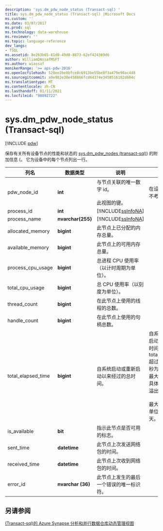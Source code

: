 ```yaml
---
description: 'sys.dm_pdw_node_status (Transact-sql) '
title: sys.dm_pdw_node_status (Transact-sql) |Microsoft Docs
ms.custom: ''
ms.date: 03/07/2017
ms.prod: sql
ms.technology: data-warehouse
ms.reviewer: ''
ms.topic: language-reference
dev_langs:
- TSQL
ms.assetid: 8e263b65-81d0-49d0-8873-62ef424369d6
author: WilliamDAssafMSFT
ms.author: wiassaf
monikerRange: '>= aps-pdw-2016'
ms.openlocfilehash: 520ee2be8bfce8c6913be55be8f3a479e90ac448
ms.sourcegitcommit: a9e982e30e458866fcd64374e3458516182d604c
ms.translationtype: MT
ms.contentlocale: zh-CN
ms.lasthandoff: 01/11/2021
ms.locfileid: "98092722"
---
```

# <a name="sysdm_pdw_node_status-transact-sql"></a>sys.dm_pdw_node_status (Transact-sql) 

[!INCLUDE [pdw](../../includes/applies-to-version/pdw.md)]

  保存有关所有设备节点的性能和状态的 [sys.dm_pdw_nodes &#40;transact-sql&#41;](../../relational-databases/system-dynamic-management-views/sys-dm-pdw-nodes-transact-sql.md)) 的附加信息 (。 它为设备中的每个节点列出一行。  
  
|列名|数据类型|说明|范围|  
|-----------------|---------------|-----------------|-----------|  
|pdw_node_id|**int**|与节点关联的唯一数字 id。<br /><br /> 此视图的键。|在设备中唯一，而不考虑类型。|  
|process_id|**int**|[!INCLUDE[ssInfoNA](../../includes/ssinfona-md.md)]||  
|process_name|**nvarchar(255)**|[!INCLUDE[ssInfoNA](../../includes/ssinfona-md.md)]||  
|allocated_memory|**bigint**|此节点上已分配的内存总量。||  
|available_memory|**bigint**|此节点上的可用内存总量。||  
|process_cpu_usage|**bigint**|总进程 CPU 使用率（以计时周期为单位）。||  
|total_cpu_usage|**bigint**|总 CPU 使用率（以刻度为单位）。||  
|thread_count|**bigint**|在此节点上使用的线程的总数。||  
|handle_count|**bigint**|在此节点上使用的句柄总数。||  
|total_elapsed_time|**bigint**|自系统启动或重新启动以来经过的总时间。|自系统启动或重新启动以来经过的总时间。 如果 total_elapsed_time 超过24.8 天（以毫秒为单位） (整数的最大值) ，则会导致具体化失败，因为溢出。<br /><br /> 最大值（以毫秒为单位）等效于24.8 天。|  
|is_available|**bit**|指示此节点是否可用的标志。||  
|sent_time|**datetime**|此节点上次发送网络包的时间。||  
|received_time|**datetime**|此节点上次收到网络包的时间。||  
|error_id|**nvarchar (36)**|此节点上发生的最后一个错误的唯一标识符。||  
  
## <a name="see-also"></a>另请参阅  
 [&#40;Transact-sql&#41;的 Azure Synapse 分析和并行数据仓库动态管理视图 ](../../relational-databases/system-dynamic-management-views/sql-and-parallel-data-warehouse-dynamic-management-views.md)  
  
  
